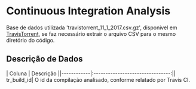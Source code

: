 # Continuous Integration Analysis


Base de dados utilizada  'travistorrent_11_1_2017.csv.gz',  disponivel em <a href="https://travistorrent.testroots.org/page_access/">TravisTorrent</a>, se faz necessário extrair o arquivo CSV para o mesmo diretório do código.

## Descrição de Dados
| Coluna | Descrição ||------------|:--------------------------------:||
tr_build_id| O id da compilação analisado, conforme relatado por Travis CI.
